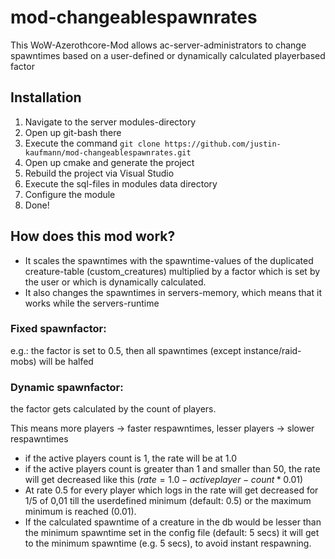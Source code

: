 # mod-changeablespawnrates

This WoW-Azerothcore-Mod allows ac-server-administrators to change spawntimes based on a user-defined or dynamically calculated playerbased factor

## Installation
  1. Navigate to the server modules-directory
  2. Open up git-bash there
  3. Execute the command `git clone https://github.com/justin-kaufmann/mod-changeablespawnrates.git`
  4. Open up cmake and generate the project
  5. Rebuild the project via Visual Studio
  6. Execute the sql-files in modules data directory
  7. Configure the module
  8. Done!

## How does this mod work?
  -  It scales the spawntimes with the spawntime-values of the duplicated creature-table (custom_creatures) multiplied by a factor which is set by the user or which is dynamically calculated.
  -  It also changes the spawntimes in servers-memory, which means that it works while the servers-runtime 

### Fixed spawnfactor:
  e.g.: the factor is set to 0.5, then all spawntimes (except instance/raid-mobs) will be halfed

### Dynamic spawnfactor:   
  the factor gets calculated by the count of players.
  
  This means more players -> faster respawntimes, lesser players -> slower respawntimes
  
-  if the active players count is 1, the rate will be at 1.0
-  if the active players count is greater than 1 and smaller than 50, the rate will get decreased like this $(rate = 1.0 - activeplayer-count * 0.01)$
-  At rate 0.5 for every player which logs in the rate will get decreased for 1/5 of 0,01 till the userdefined minimum (default: 0.5) or the maximum minimum is reached (0.01).
-  If the calculated spawntime of a creature in the db would be lesser than the minimum spawntime set in the config file (default: 5 secs) it will get to the minimum spawntime (e.g. 5 secs), to avoid instant respawning.
